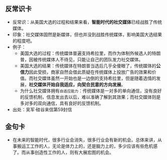 
## 反常识卡
- 反常识：从美国大选的过程和结果来看，**智能时代的社交媒体**已经战胜了传统媒体。
- 印象：社交媒体固然是新媒体，但也并没到战胜传统媒体，影响美国大选结果的程度吧。
- 例子：
	- 美国大选的过程：传统媒体普遍支持希拉里，而作为体制外候选人的特朗普，因被传统媒体人不待见，只能让自己的团队发力社交媒体。
	- 美国大选的结果：传统媒体在特朗普当选后几乎全傻眼了，传统媒体的**公信力**因此受损，商家自然会借此质疑在传统媒体上投放广告的效果和价值。而社交媒体虽然一开始也是一边倒的支持希拉里，但是随着选情的发展，**社交媒体开始自我适应，向契合民意的方向发展**。
	- 为什么社交媒体拥有`自适应能力`：传统媒体是一对多的单向通信，没有良好的反馈机制，信息发出去以后，难以准确了解到其效果；而社交媒体则是多对多的双向通信，具有良好的反馈机制。
- 出处：吴军·硅谷来信第59封信

## 金句卡
- 在未来的智能时代，很多行业会消失，很多行业会有新的机会。总体来讲，从事搬运工工作的人，无论是体力上的，还是脑力上的，多少应该有些危机感了。而从事创造性工作的人，则有大展宏图的机会。

